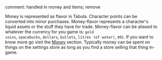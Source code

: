 comment: handled in money and items; remove

Money is represented as flavor in Tabula. Character points can be converted into minor purchases. Money-flavor represents a character's liquid assets or the stuff they have for trade. Money-flavor can be aliased to whatever the currency for you game is: `gold coins`, `spacebucks`, `dollars`, `bullets`, `litres (of water)`, etc. If you want to know more go visit the [Money](https://github.com/harleydutton/Tabula-Rasa/blob/develop/tabula-rasa.md#money-1) section. Typically money can be spent on things on the settings store as long as you find a store selling that thing in-game.